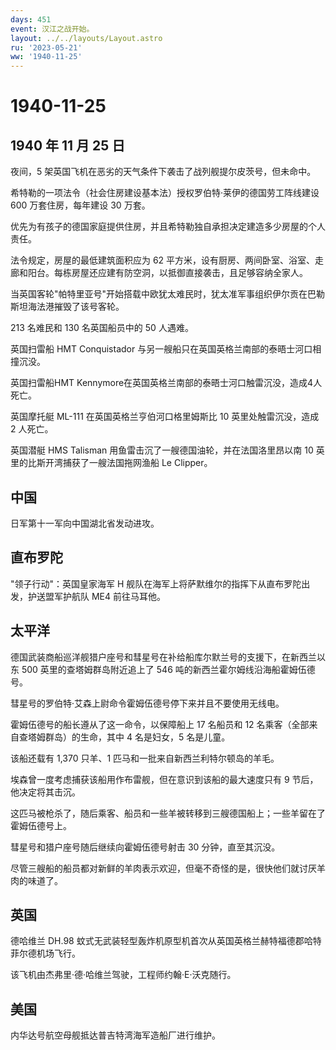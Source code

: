 ```yaml
---
days: 451
event: 汉江之战开始。
layout: ../../layouts/Layout.astro
ru: '2023-05-21'
ww: '1940-11-25'
---
```


# 1940-11-25

## 1940 年 11 月 25 日

夜间，5 架英国飞机在恶劣的天气条件下袭击了战列舰提尔皮茨号，但未命中。

希特勒的一项法令（社会住房建设基本法）授权罗伯特·莱伊的德国劳工阵线建设
600 万套住房，每年建设 30 万套。

优先为有孩子的德国家庭提供住房，并且希特勒独自承担决定建造多少房屋的个人责任。

法令规定，房屋的最低建筑面积应为 62
平方米，设有厨房、两间卧室、浴室、走廊和阳台。每栋房屋还应建有防空洞，以抵御直接袭击，且足够容纳全家人。

当英国客轮"帕特里亚号"开始搭载中欧犹太难民时，犹太准军事组织伊尔贡在巴勒斯坦海法港摧毁了该号客轮。

213 名难民和 130 名英国船员中的 50 人遇难。

英国扫雷船 HMT Conquistador
与另一艘船只在英国英格兰南部的泰晤士河口相撞沉没。

英国扫雷船HMT
Kennymore在英国英格兰南部的泰晤士河口触雷沉没，造成4人死亡。

英国摩托艇 ML-111 在英国英格兰亨伯河口格里姆斯比 10 英里处触雷沉没，造成
2 人死亡。

英国潜艇 HMS Talisman 用鱼雷击沉了一艘德国油轮，并在法国洛里昂以南 10
英里的比斯开湾捕获了一艘法国拖网渔船 Le Clipper。

## 中国

日军第十一军向中国湖北省发动进攻。

## 直布罗陀

"领子行动"：英国皇家海军 H
舰队在海军上将萨默维尔的指挥下从直布罗陀出发，护送盟军护航队 ME4
前往马耳他。

## 太平洋

德国武装商船巡洋舰猎户座号和彗星号在补给船库尔默兰号的支援下，在新西兰以东
500 英里的查塔姆群岛附近追上了 546 吨的新西兰霍尔姆线沿海船霍姆伍德号。

彗星号的罗伯特·艾森上尉命令霍姆伍德号停下来并且不要使用无线电。

霍姆伍德号的船长遵从了这一命令，以保障船上 17 名船员和 12
名乘客（全部来自查塔姆群岛）的生命，其中 4 名是妇女，5 名是儿童。

该船还载有 1,370 只羊、1 匹马和一批来自新西兰利特尔顿岛的羊毛。

埃森曾一度考虑捕获该船用作布雷舰，但在意识到该船的最大速度只有 9
节后，他决定将其击沉。

这匹马被枪杀了，随后乘客、船员和一些羊被转移到三艘德国船上；一些羊留在了霍姆伍德号上。

彗星号和猎户座号随后继续向霍姆伍德号射击 30 分钟，直至其沉没。

尽管三艘船的船员都对新鲜的羊肉表示欢迎，但毫不奇怪的是，很快他们就讨厌羊肉的味道了。

## 英国

德哈维兰 DH.98
蚊式无武装轻型轰炸机原型机首次从英国英格兰赫特福德郡哈特菲尔德机场飞行。

该飞机由杰弗里·德·哈维兰驾驶，工程师约翰·E·沃克随行。

## 美国

内华达号航空母舰抵达普吉特湾海军造船厂进行维护。